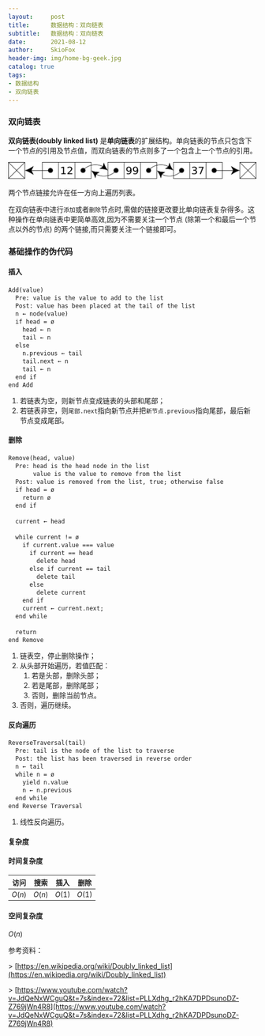 ```yaml
---
layout:     post
title:      数据结构：双向链表 
subtitle:   数据结构：双向链表 
date:       2021-08-12
author:     SkioFox
header-img: img/home-bg-geek.jpg
catalog: true
tags:
- 数据结构
- 双向链表 
---
```

### 双向链表

**双向链表(doubly linked list)** 是**单向链表**的扩展结构。单向链表的节点只包含下一个节点的引用及节点值，而双向链表的节点则多了一个包含上一个节点的引用。

<img src='../img/2021-08-12/doubly-linked-list.svg' />

两个节点链接允许在任一方向上遍历列表。

在双向链表中进行`添加`或者`删除`节点时,需做的链接更改要比单向链表复杂得多。这种操作在单向链表中更简单高效,因为不需要关注一个节点 (除第一个和最后一个节点以外的节点) 的两个链接,而只需要关注一个链接即可。

### 基础操作的伪代码

#### 插入

```text
Add(value)
  Pre: value is the value to add to the list
  Post: value has been placed at the tail of the list
  n ← node(value)
  if head = ø
    head ← n
    tail ← n
  else
    n.previous ← tail
    tail.next ← n
    tail ← n
  end if
end Add
```

1. 若链表为空，则新节点变成链表的头部和尾部；
2. 若链表非空，则`尾部.next`指向新节点并把`新节点.previous`指向尾部，最后新节点变成尾部。

#### 删除

```text
Remove(head, value)
  Pre: head is the head node in the list
       value is the value to remove from the list
  Post: value is removed from the list, true; otherwise false
  if head = ø
    return ø
  end if

  current ← head

  while current != ø 
    if current.value === value
      if current == head
        delete head
      else if current == tail
        delete tail
      else
        delete current
    end if
    current ← current.next;
  end while

  return  
end Remove
```

1. 链表空，停止删除操作；
2. 从头部开始遍历，若值匹配：
   1. 若是头部，删除头部；
   2. 若是尾部，删除尾部；
   3. 否则，删除当前节点。
3. 否则，遍历继续。

#### 反向遍历

```text
ReverseTraversal(tail)
  Pre: tail is the node of the list to traverse
  Post: the list has been traversed in reverse order
  n ← tail
  while n = ø
    yield n.value
    n ← n.previous
  end while
end Reverse Traversal
```

1. 线性反向遍历。

#### 复杂度

#### 时间复杂度

|  访问  |  搜索  |  插入  |  删除  |
| :----: | :----: | :----: | :----: |
| $O(n)$ | $O(n)$ | $O(1)$ | $O(1)$ |

#### 空间复杂度

$O(n)$

参考资料：

\> [https://en.wikipedia.org/wiki/Doubly_linked_list](https://en.wikipedia.org/wiki/Doubly_linked_list)

\> [https://www.youtube.com/watch?v=JdQeNxWCguQ&t=7s&index=72&list=PLLXdhg_r2hKA7DPDsunoDZ-Z769jWn4R8](https://www.youtube.com/watch?v=JdQeNxWCguQ&t=7s&index=72&list=PLLXdhg_r2hKA7DPDsunoDZ-Z769jWn4R8)
